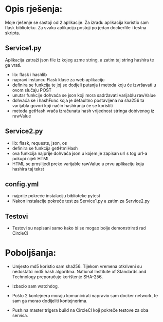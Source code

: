 # Opis rješenja:
Moje rješenje se sastoji od 2 aplikacije. Za izradu aplikacija koristio sam flask biblioteku. Za svaku aplikaciju postoji po jedan dockerfile i testna skripta.

## Service1.py
Aplikacija zatraži json file iz kojeg uzme string, a zatim taj string hashira te ga vrati.

- lib: flask i hashlib
- napravi instancu Flask klase za web aplikaciju
- definira se funkcija te joj se dodjeli putanja i metoda koju će izvršavati u ovom slučaju POST
- unutar funkcije dohvaća se json koji mora sadržavati varijablu rawValue
- dohvaća se i hashFunc koja je defaultno postavljena na sha256 ta varijabla govori koji način hashiranja će se koristiti
- metoda getHash vrača izračunatu hash vrijednost stringa dobivenog iz rawValue

## Service2.py
- lib: flask, requests, json, os
- definira se funkcija getHtmlHash
- ova funkcija najprije dohvaća json u kojem je zapisan url s tog url-a pokupi cijeli HTML 
- HTML se proslijedi preko varijable rawValue u prvu aplikaciju koja hashira taj tekst

## config.yml
- najprije pokreće instalaciju biblioteke pytest
- Nakon instalacije pokreće test za Service1.py a zatim za Service2.py

## Testovi
- Testovi su napisani samo kako bi se mogao bolje demonstrirati rad CircleCi
  
# Poboljšanja:

- Umjesto md5 koristio sam sha256. Tijekom vremena otkriveni su nedostatci md5 hash algoritma.
National Institute of Standards and Technology preporučuje korištenje SHA-256.

- Izbacio sam watchdog.

- Pošto 2 kontejnera moraju komunicirati napravio sam docker network, te sam ga morao dodijeliti kontejnerima.

- Push na master trigera build na CircleCI koji pokreče testove za oba servisa.
